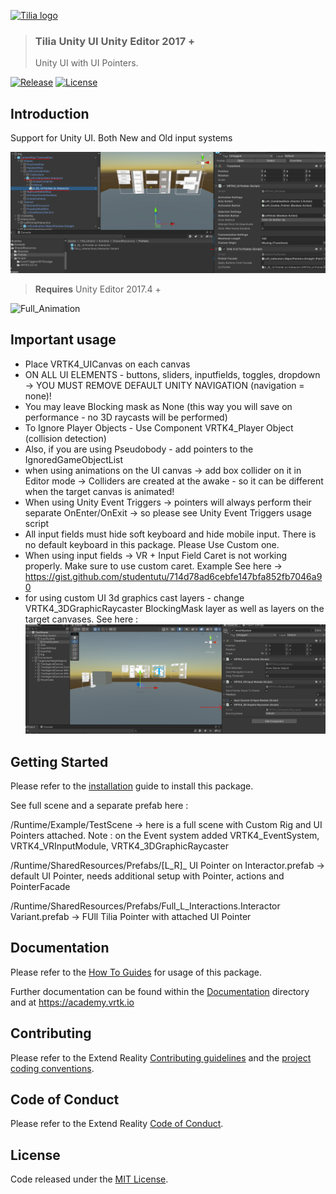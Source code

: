 [![Tilia logo][Tilia-Image]](#)

> ### Tilia Unity UI Unity Editor 2017 +
> Unity UI with UI Pointers.

[![Release][Version-Release]][Releases]
[![License][License-Badge]][License]

## Introduction

Support for Unity UI. Both New and Old input systems

![FullSetup](./Documentation/HowToGuides/Installation/Capture.PNG)


> **Requires** Unity Editor 2017.4 +

![Full_Animation]


## Important usage

- Place VRTK4_UICanvas on each canvas
- ON ALL UI ELEMENTS - buttons, sliders, inputfields, toggles, dropdown -> YOU MUST REMOVE DEFAULT UNITY NAVIGATION (navigation = none)!
- You may leave Blocking mask as None (this way you will save on performance - no 3D raycasts will be performed)
- To Ignore Player Objects - Use Component VRTK4_Player Object (collision detection)
- Also, if you are using Pseudobody - add pointers to the IgnoredGameObjectList
- when using animations on the UI canvas -> add box collider on it in Editor mode -> Colliders are created at the awake - so it can be different when the target canvas is animated!
- When using Unity Event Triggers -> pointers will always perform their separate OnEnter/OnExit -> so please see Unity Event Triggers usage script
- All input fields must hide soft keyboard and hide mobile input. There is no default keyboard in this package. Please Use Custom one.
- When using input fields -> VR + Input Field Caret is not working properly. Make sure to use custom caret. Example See here -> https://gist.github.com/studentutu/714d78ad6cebfe147bfa852fb7046a90
- for using custom UI 3d graphics cast layers - change VRTK4_3DGraphicRaycaster BlockingMask layer as well as layers on the target canvases. See here : ![Vrtk3DCasts]


## Getting Started

Please refer to the [installation] guide to install this package.

See full scene and a separate prefab here :

/Runtime/Example/TestScene -> here is a full scene with Custom Rig and UI Pointers attached. 
Note : on the Event system added VRTK4_EventSystem, VRTK4_VRInputModule, VRTK4_3DGraphicRaycaster

/Runtime/SharedResources/Prefabs/[L_R]_ UI Pointer on Interactor.prefab  -> default UI Pointer, needs additional setup with Pointer, actions and PointerFacade

/Runtime/SharedResources/Prefabs/Full_L_Interactions.Interactor Variant.prefab -> FUll Tilia Pointer with attached UI Pointer


## Documentation

Please refer to the [How To Guides] for usage of this package.

Further documentation can be found within the [Documentation] directory and at https://academy.vrtk.io

## Contributing

Please refer to the Extend Reality [Contributing guidelines] and the [project coding conventions].

## Code of Conduct

Please refer to the Extend Reality [Code of Conduct].

## License

Code released under the [MIT License][License].

[License-Badge]: https://img.shields.io/github/license/ExtendRealityLtd/Tilia.Utilities.Shaders.Unity.svg

[Version-Release]: https://img.shields.io/badge/package-2.0.1-blue

[project coding conventions]: https://github.com/ExtendRealityLtd/.github/blob/master/CONVENTIONS/UNITY3D.md

[Tilia-Image]: https://user-images.githubusercontent.com/1029673/67681496-5bf10700-f985-11e9-9413-e61801b6eab5.png

[License]: LICENSE.md

[Documentation]: Documentation/

[How To Guides]: Documentation/HowToGuides/

[Installation]: Documentation/HowToGuides/Installation/README.md

[Backlog-Badge]: https://img.shields.io/badge/project-backlog-78bdf2.svg

[Releases]: ../../releases

[Contributing guidelines]: https://github.com/ExtendRealityLtd/.github/blob/master/CONTRIBUTING.md

[Code of Conduct]: https://github.com/ExtendRealityLtd/.github/blob/master/CODE_OF_CONDUCT.md

[Full_Animation]: ./Documentation/HowToGuides/Installation/Animation.gif

[Vrtk3DCasts]: ./Documentation/HowToGuides/Installation/Tillia3DCasts.PNG